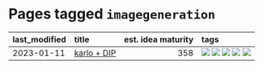 # Pages tagged `imagegeneration`

|last_modified|title|est. idea maturity|tags
|:---|:---|---:|:---|
|2023-01-11|[karlo + DIP](../karlo-dip.md)|358|[![](https://img.shields.io/badge/tag-deepimageprior-3f3dc3)](../tags/deepimageprior.md) [![](https://img.shields.io/badge/tag-experimental-6a156e)](../tags/experimental.md) [![](https://img.shields.io/badge/tag-imagegeneration-cdef47)](../tags/imagegeneration.md) [![](https://img.shields.io/badge/tag-prior-99b5f2)](../tags/prior.md) [![](https://img.shields.io/badge/tag-wip-eac1b9)](../tags/wip.md)|